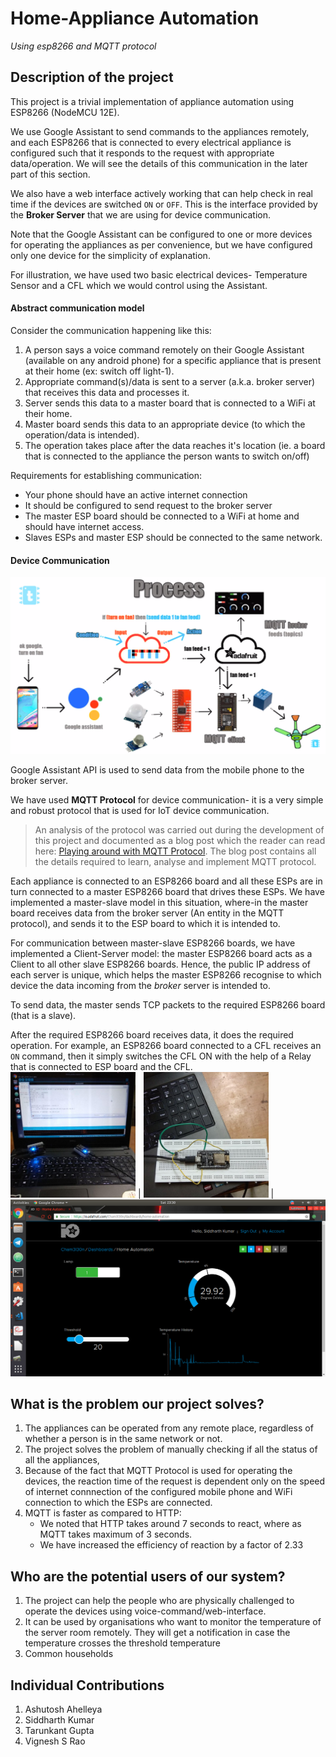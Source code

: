# Home-Appliance Automation
*Using esp8266 and MQTT protocol*

## Description of the project
This project is a trivial implementation of appliance automation using ESP8266 (NodeMCU 12E).

We use Google Assistant to send commands to the appliances remotely, and each ESP8266 that is connected to every electrical appliance is configured such that it responds to the request with appropriate data/operation. We will see the details of this communication in the later part of this section.

We also have a web interface actively working that can help check in real time if the devices are switched `ON` or `OFF`. This is the interface provided by the **Broker Server** that we are using for device communication.

Note that the Google Assistant can be configured to one or more devices for operating the appliances as per convenience, but we have configured only one device for the simplicity of explanation.

For illustration, we have used two basic electrical devices- Temperature Sensor and a CFL which we would control using the Assistant.

#### Abstract communication model
Consider the communication happening like this:
1. A person says a voice command remotely on their Google Assistant (available on any android phone) for a specific appliance that is present at their home (ex: switch off light-1).
2. Appropriate command(s)/data is sent to a server (a.k.a. broker server) that receives this data and processes it.
3. Server sends this data to a master board that is connected to a WiFi at their home.  
4. Master board sends this data to an appropriate device (to which the operation/data is intended).
5. The operation takes place after the data reaches it's location (ie. a board that is connected to the appliance the person wants to switch on/off)

Requirements for establishing communication:
+ Your phone should have an active internet connection
+ It should be configured to send request to the broker server
+ The master ESP board should be connected to a WiFi at home and should have internet access.
+ Slaves ESPs and master ESP should be connected to the same network.

#### Device Communication
![alt text](https://github.com/IoT-Appliance-Automation/Appliance-Automation/blob/master/Images/process.png "Data Flow")

Google Assistant API is used to send data from the mobile phone to the broker server.

We have used **MQTT Protocol** for device communication- it is a very simple and robust protocol that is used for IoT device communication.

> An analysis of the protocol was carried out during the development of this project and documented as a blog post which the reader can read here: [Playing around with MQTT Protocol](https://masterpessimistaa.wordpress.com/2018/11/04/mqtt-protocol/). The blog post contains all the details required to learn, analyse and implement MQTT protocol.

Each appliance is connected to an ESP8266 board and all these ESPs are in turn connected to a master ESP8266 board that drives these ESPs. We have implemented a master-slave model in this situation, where-in the master board receives data from the broker server (An entity in the MQTT protocol), and sends it to the ESP board to which it is intended to.

For communication between master-slave ESP8266 boards, we have implemented a Client-Server model: the master ESP8266 board acts as a Client to all other slave ESP8266 boards. Hence, the public IP address of each server is unique, which helps the master ESP8266 recognise to which device the data incoming from the *broker* server is intended to.

To send data, the master sends TCP packets to the required ESP8266 board (that is a slave).

After the required ESP8266 board receives data, it does the required operation. For example, an ESP8266 board connected to a CFL receives an `ON` command, then it simply switches the CFL ON with the help of a Relay that is connected to ESP board and the CFL.  
<img src="Images/Lights.jpg" alt="Lights" width="200"/> | <img src="Images/TemperatureSensor.jpg" alt="TemperatureSensor" width="200"/> | <img src="Images/Dashboard.png" alt="Dashboard">



## What is the problem our project solves?
1. The appliances can be operated from any remote place, regardless of whether a person is in the same network or not.
2. The project solves the problem of manually checking if all the status of all the appliances,  
3. Because of the fact that MQTT Protocol is used for operating the devices, the reaction time of the request is dependent only on the speed of internet connnection of the configured mobile phone and WiFi connection to which the ESPs are connected.
4. MQTT is faster as compared to HTTP:
   + We noted that HTTP takes around 7 seconds to react, where as MQTT takes maximum of 3 seconds.
   + We have increased the efficiency of reaction by a factor of 2.33

## Who are the potential users of our system?
1. The project can help the people who are physically challenged to operate the devices using voice-command/web-interface.
2. It can be used by organisations who want to monitor the temperature of the server room remotely. They will get a notification in case the temperature crosses the threshold temperature
3. Common households

## Individual Contributions
1. Ashutosh Ahelleya
2. Siddharth Kumar
3. Tarunkant Gupta
4. Vignesh S Rao

